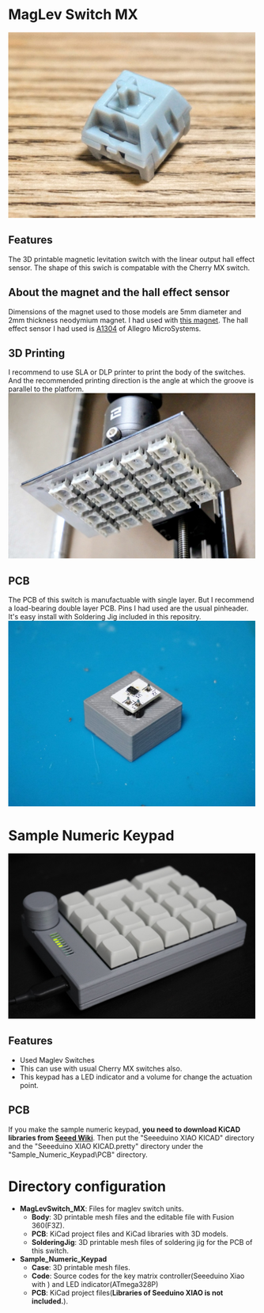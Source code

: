 # MagLev Switch MX

<img src="./img/MagLevSwitch_MX.jpg" width="500px" a="MagLev Swich MX">

## Features
The 3D printable magnetic levitation switch with the linear output hall effect sensor. The shape of this swich is compatable with the Cherry MX switch.
    
## About the magnet and the hall effect sensor
Dimensions of the magnet used to those models are 5mm diameter and 2mm thickness neodymium magnet. I had used with [this magnet](https://www.amazon.co.jp/gp/product/B08MJH42VK/).
The hall effect sensor I had used is [A1304](https://www.allegromicro.com/~/media/Files/Datasheets/A1304-Datasheet.ashx) of Allegro MicroSystems.

## 3D Printing
I recommend to use SLA or DLP printer to print the body of the switches. And the recommended printing direction is the angle at which the groove is parallel to the platform.
<img src="./img/printing.jpg" width="500px" alt="Using SLA(LCD) type of 3D printer">

## PCB
The PCB of this switch is manufactuable with single layer. But I recommend a load-bearing double layer PCB. 
Pins I had used are the usual pinheader. It's easy install with Soldering Jig included in this repositry.
<img src="./img/soldering.jpg" width="500px" alt="Solodering with jig">

# Sample Numeric Keypad
<img src="./img/Sample_Numeric_Keypad.jpg" width="500px" alt="Sample Numeric Keypad">

## Features
- Used Maglev Switches
- This can use with usual Cherry MX switches also.
- This keypad has a LED indicator and a volume for change the actuation point.

## PCB
If you make the sample numeric keypad, **you need to download KiCAD libraries from [Seeed Wiki](https://wiki.seeedstudio.com/Seeeduino-XIAO/#resourses)**. 
Then put the "Seeeduino XIAO KICAD" directory and the "Seeeduino XIAO KICAD.pretty" directory under the "Sample_Numeric_Keypad\PCB" directory.


# Directory configuration
- **MagLevSwitch_MX**: Files for maglev switch units.
    - **Body**: 3D printable mesh files and the editable file with Fusion 360(F3Z).
    - **PCB**: KiCad project files and KiCad libraries with 3D models.
    - **SolderingJig**: 3D printable mesh files of soldering jig for the PCB of this switch.
- **Sample_Numeric_Keypad**
    - **Case**: 3D printable mesh files.
    - **Code**: Source codes for the key matrix controller(Seeeduino Xiao with ) and LED indicator(ATmega328P)
    - **PCB**: KiCad project files(**Libraries of Seeduino XIAO is not included.**).
